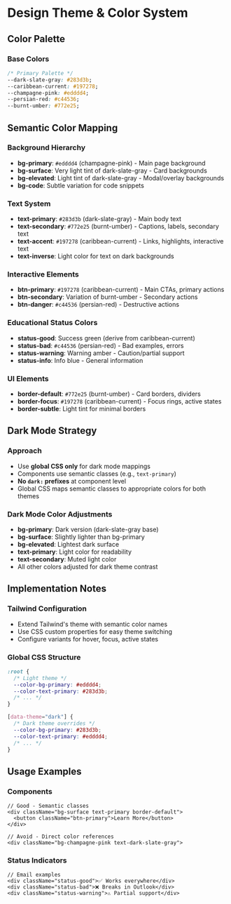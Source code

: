 # Design Theme & Color System

## Color Palette

### Base Colors
```css
/* Primary Palette */
--dark-slate-gray: #283d3b;
--caribbean-current: #197278;
--champagne-pink: #edddd4;
--persian-red: #c44536;
--burnt-umber: #772e25;
```

## Semantic Color Mapping

### Background Hierarchy
- **bg-primary**: `#edddd4` (champagne-pink) - Main page background
- **bg-surface**: Very light tint of dark-slate-gray - Card backgrounds
- **bg-elevated**: Light tint of dark-slate-gray - Modal/overlay backgrounds
- **bg-code**: Subtle variation for code snippets

### Text System
- **text-primary**: `#283d3b` (dark-slate-gray) - Main body text
- **text-secondary**: `#772e25` (burnt-umber) - Captions, labels, secondary text
- **text-accent**: `#197278` (caribbean-current) - Links, highlights, interactive text
- **text-inverse**: Light color for text on dark backgrounds

### Interactive Elements
- **btn-primary**: `#197278` (caribbean-current) - Main CTAs, primary actions
- **btn-secondary**: Variation of burnt-umber - Secondary actions
- **btn-danger**: `#c44536` (persian-red) - Destructive actions

### Educational Status Colors
- **status-good**: Success green (derive from caribbean-current)
- **status-bad**: `#c44536` (persian-red) - Bad examples, errors
- **status-warning**: Warning amber - Caution/partial support
- **status-info**: Info blue - General information

### UI Elements
- **border-default**: `#772e25` (burnt-umber) - Card borders, dividers
- **border-focus**: `#197278` (caribbean-current) - Focus rings, active states
- **border-subtle**: Light tint for minimal borders

## Dark Mode Strategy

### Approach
- Use **global CSS only** for dark mode mappings
- Components use semantic classes (e.g., `text-primary`)
- **No `dark:` prefixes** at component level
- Global CSS maps semantic classes to appropriate colors for both themes

### Dark Mode Color Adjustments
- **bg-primary**: Dark version (dark-slate-gray base)
- **bg-surface**: Slightly lighter than bg-primary
- **bg-elevated**: Lightest dark surface
- **text-primary**: Light color for readability
- **text-secondary**: Muted light color
- All other colors adjusted for dark theme contrast

## Implementation Notes

### Tailwind Configuration
- Extend Tailwind's theme with semantic color names
- Use CSS custom properties for easy theme switching
- Configure variants for hover, focus, active states

### Global CSS Structure
```css
:root {
  /* Light theme */
  --color-bg-primary: #edddd4;
  --color-text-primary: #283d3b;
  /* ... */
}

[data-theme="dark"] {
  /* Dark theme overrides */
  --color-bg-primary: #283d3b;
  --color-text-primary: #edddd4;
  /* ... */
}
```

## Usage Examples

### Components
```tsx
// Good - Semantic classes
<div className="bg-surface text-primary border-default">
  <button className="btn-primary">Learn More</button>
</div>

// Avoid - Direct color references
<div className="bg-champagne-pink text-dark-slate-gray">
```

### Status Indicators
```tsx
// Email examples
<div className="status-good">✅ Works everywhere</div>
<div className="status-bad">❌ Breaks in Outlook</div>
<div className="status-warning">⚠️ Partial support</div>
```